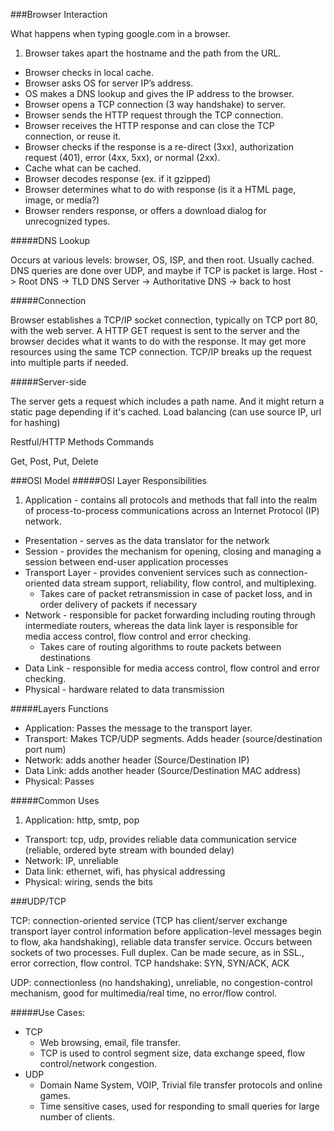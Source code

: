 ###Browser Interaction

What happens when typing google.com in a browser.

1. Browser takes apart the hostname and the path from the URL.
* Browser checks in local cache.
* Browser asks OS for server IP’s address.
* OS makes a DNS lookup and gives the IP address to the browser.
* Browser opens a TCP connection (3 way handshake) to server.
* Browser sends the HTTP request through the TCP connection.
* Browser receives the HTTP response and can close the TCP connection, or reuse it.
* Browser checks if the response is a re-direct (3xx), authorization request (401), error (4xx, 5xx), or normal (2xx).
* Cache what can be cached.
* Browser decodes response (ex. if it gzipped)
* Browser determines what to do with response (is it a HTML page, image, or media?)
* Browser renders response, or offers a download dialog for unrecognized types.

#####DNS Lookup

Occurs at various levels: browser, OS, ISP, and then root. Usually cached. DNS queries are done over UDP, and maybe if TCP is packet is large.
Host -> Root DNS -> TLD DNS Server -> Authoritative DNS -> back to host

#####Connection

Browser establishes a TCP/IP socket connection, typically on TCP port 80, with the web server.
A HTTP GET request is sent to the server and the browser decides what it wants to do with the response. It may get more resources using the same TCP connection.
TCP/IP breaks up the request into multiple parts if needed.

#####Server-side

The server gets a request which includes a path name. And it might return a static page depending if it's cached.
Load balancing (can use source IP, url for hashing)

Restful/HTTP Methods Commands

Get, Post, Put, Delete


###OSI Model
#####OSI Layer Responsibilities
1. Application - contains all protocols and methods that fall into the realm of process-to-process communications across an Internet Protocol (IP) network.
* Presentation - serves as the data translator for the network
* Session - provides the mechanism for opening, closing and managing a session between end-user application processes
* Transport Layer - provides convenient services such as connection-oriented data stream support, reliability, flow control, and multiplexing.
    * Takes care of packet retransmission in case of packet loss, and in order delivery of packets if necessary
* Network - responsible for packet forwarding including routing through intermediate routers, whereas the data link layer is responsible for media access control, flow control and error checking.
    * Takes care of routing algorithms to route packets between destinations
* Data Link - responsible for media access control, flow control and error checking.
* Physical - hardware related to data transmission

#####Layers Functions
* Application: Passes the message to the transport layer.
* Transport: Makes TCP/UDP segments. Adds header (source/destination port num)
* Network: adds another header (Source/Destination IP)
* Data Link: adds another header (Source/Destination MAC address) 
* Physical: Passes

#####Common Uses
1. Application: http, smtp, pop 
* Transport: tcp, udp,  provides reliable data communication service (reliable, ordered byte stream with bounded delay)
* Network: IP, unreliable
* Data link: ethernet, wifi, has physical addressing
* Physical: wiring, sends the bits

###UDP/TCP

TCP: connection-oriented service (TCP has client/server exchange transport layer control information before application-level messages begin to flow, aka handshaking), reliable data transfer service. Occurs between sockets of two processes. Full duplex. Can be made secure, as in SSL., error correction, flow control. TCP handshake: SYN, SYN/ACK, ACK

UDP: connectionless (no handshaking), unreliable, no congestion-control mechanism, good for multimedia/real time, no error/flow control.

#####Use Cases:
* TCP
    * Web browsing, email, file transfer.
    * TCP is used to control segment size, data exchange speed, flow control/network congestion. 
* UDP
    * Domain Name System, VOIP, Trivial file transfer protocols and online games.
    * Time sensitive cases, used for responding to small queries for large number of clients.
